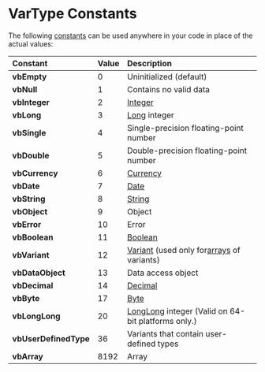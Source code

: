 
# VarType Constants

The following [constants](b8bdf64f-5920-1ae9-16d0-b26d09524a30.md) can be used anywhere in your code in place of the actual values:



|**Constant**|**Value**|**Description**|
|:-----|:-----|:-----|
| **vbEmpty**|0|Uninitialized (default)|
| **vbNull**|1|Contains no valid data|
| **vbInteger**|2|[Integer](b8bdf64f-5920-1ae9-16d0-b26d09524a30.md)|
| **vbLong**|3|[Long](41802b5f-1d45-f586-dddd-acb6cced581b.md) integer|
| **vbSingle**|4|Single-precision floating-point number|
| **vbDouble**|5|Double-precision floating-point number|
| **vbCurrency**|6|[Currency](b8bdf64f-5920-1ae9-16d0-b26d09524a30.md)|
| **vbDate**|7|[Date](b8bdf64f-5920-1ae9-16d0-b26d09524a30.md)|
| **vbString**|8|[String](b8bdf64f-5920-1ae9-16d0-b26d09524a30.md)|
| **vbObject**|9|Object|
| **vbError**|10|Error|
| **vbBoolean**|11|[Boolean](b8bdf64f-5920-1ae9-16d0-b26d09524a30.md)|
| **vbVariant**|12|[Variant](b8bdf64f-5920-1ae9-16d0-b26d09524a30.md) (used only for[arrays](b8bdf64f-5920-1ae9-16d0-b26d09524a30.md) of variants)|
| **vbDataObject**|13|Data access object|
| **vbDecimal**|14|[Decimal](b8bdf64f-5920-1ae9-16d0-b26d09524a30.md)|
| **vbByte**|17|[Byte](b8bdf64f-5920-1ae9-16d0-b26d09524a30.md)|
| **vbLongLong**|20|[LongLong](731bd14c-4523-cb84-cc00-21730fa745a8.md) integer (Valid on 64-bit platforms only.)|
| **vbUserDefinedType**|36|Variants that contain user-defined types|
| **vbArray**|8192|Array|
